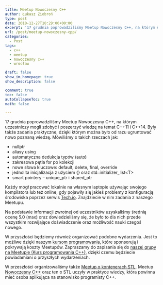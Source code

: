 ```yaml
---
title: Meetup Nowoczesny C++
author: Łukasz Ziobroń
type: post
date: 2018-12-27T10:29:00+00:00
excerpt: '17 grudnia poprowadziliśmy Meetup Nowoczesny C++, na którym uczestniczy mogli zdobyć i poszerzyć wiedzę na temat C++11 i C++14. Były także zadania praktyczne, dzięki którym można było od razu ugruntować nowo poznaną wiedzę. '
url: /post/meetup-nowoczesny-cpp/
categories:
  - Post
tags:
  - c++
  - meetup
  - nowoczesny c++
  - wrocław

draft: false
show_in_homepage: true
show_description: false

comment: true
toc: false
autoCollapseToc: true
math: false

---
```

17 grudnia poprowadziliśmy Meetup Nowoczesny C++, na którym uczestniczy mogli zdobyć i poszerzyć wiedzę na temat C++11 i C++14. Były także zadania praktyczne, dzięki którym można było od razu ugruntować nowo poznaną wiedzę. Mówiliśmy o takich rzeczach jak:

* nullptr
* aliasy using 
* automatyczna dedukcja typów (auto)
* zakresowa pętla for po kolekcji
* nowe słowa kluczowe: default, delete, final, override
* jednolita inicjalizacja z użyciem {} oraz std::initializer_list\<T\>
* smart pointery &#8211; unique\_ptr i shared\_ptr

Każdy mógł pracować lokalnie na własnym laptopie używając swojego kompilatora lub też online, gdy pojawiły się jakieś problemy z konfiguracją środowiska poprzez serwis [Tech.io][1]. Znajdziecie w nim zadania z naszego Meetupu.

Na podstawie informacji zwrotnej od uczestników uzyskaliśmy średnią ocenę 5.0 (max) oraz dowiedzieliśmy się, że było to dla nich przede wszystkim rozwijające doświadczenie oraz możliwość nauki czegoś nowego.

W przyszłości będziemy również organizować podobne wydarzenia. Jest to możliwe dzięki naszym [kursom programowania][2], które sponsorują i pokrywają koszty Meetupów. Zapraszamy do zapisania się do [naszej grupy na Meetupie (Kurs programowania C++)][3], dzięki czemu będziecie powiadamiani o przyszłych wydarzeniach.

W przeszłości organizowaliśmy także [Meetup o kontenerach STL][4]. Meetup [Nowoczesny C++][5] oraz ten o STL uczyły w praktyce wiedzy, która powinna mieć osoba aplikująca na stanowisko programisty C++.

 [1]: https://tech.io/playgrounds/37891/meetup-nowoczesny-c
 [2]: https://coders.school/kurs-cpp/
 [3]: https://www.meetup.com/pl-PL/Kurs-programowania-C/
 [4]: https://www.meetup.com/pl-PL/Kurs-programowania-C/events/254581918/
 [5]: https://www.meetup.com/pl-PL/Kurs-programowania-C/events/256898341/